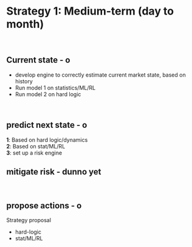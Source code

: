 


# Strategy 1: Medium-term (day to month)
<br>

## Current state - o
- develop engine to correctly estimate current market state, based on history
- Run model 1 on statistics/ML/RL
- Run model 2 on hard logic
<br>

## predict next state - o
**1**: Based on hard logic/dynamics \
**2**: Based on stat/ML/RL \
**3**: set up a risk engine 
<br>

## mitigate risk - dunno yet
<br>

## propose actions - o
Strategy proposal
- hard-logic
- stat/ML/RL


